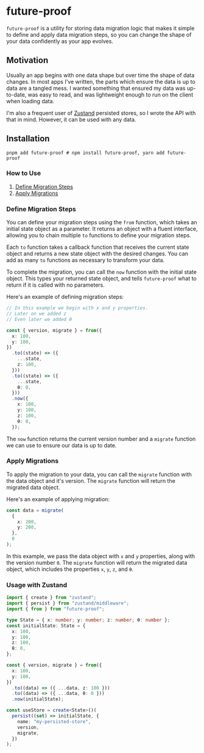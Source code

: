 # future-proof

`future-proof` is a utility for storing data migration logic that makes it simple to define and apply data migration steps, so you can change the shape of your data confidently as your app evolves.

## Motivation

Usually an app begins with one data shape but over time the shape of data changes. In most apps I've written, the parts which ensure the data is up to data are a tangled mess. I wanted something that ensured my data was up-to-date, was easy to read, and was lightweight enough to run on the client when loading data.

I'm also a frequent user of [Zustand](https://github.com/pmndrs/zustand) persisted stores, so I wrote the API with that in mind. However, it can be used with any data.

## Installation

```shell
pnpm add future-proof # npm install future-proof, yarn add future-proof
```

### How to Use

1. [Define Migration Steps](#define-migration-steps)
2. [Apply Migrations](#apply-migrations)

### Define Migration Steps

You can define your migration steps using the `from` function, which takes an initial state object as a parameter. It returns an object with a fluent interface, allowing you to chain multiple `to` functions to define your migration steps.

Each `to` function takes a callback function that receives the current state object and returns a new state object with the desired changes. You can add as many `to` functions as necessary to transform your data.

To complete the migration, you can call the `now` function with the initial state object. This types your returned state object, and tells `future-proof` what to return if it is called with no parameters.

Here's an example of defining migration steps:

```typescript
// In this example we begin with x and y properties.
// Later on we added z
// Even later we added θ

const { version, migrate } = from({
  x: 100,
  y: 100,
})
  .to((state) => ({
    ...state,
    z: 100,
  }))
  .to((state) => ({
    ...state,
    θ: 0,
  }))
  .now({
    x: 100,
    y: 100,
    z: 100,
    θ: 0,
  });
```

The `now` function returns the current version number and a `migrate` function we can use to ensure our data is up to date.

### Apply Migrations

To apply the migration to your data, you can call the `migrate` function with the data object and it's version. The `migrate` function will return the migrated data object.

Here's an example of applying migration:

```typescript
const data = migrate(
  {
    x: 200,
    y: 200,
  },
  0
);
```

In this example, we pass the data object with `x` and `y` properties, along with the version number `0`. The `migrate` function will return the migrated data object, which includes the properties `x`, `y`, `z`, and `θ`.

### Usage with Zustand

```typescript
import { create } from "zustand";
import { persist } from "zustand/middleware";
import { from } from "future-proof";

type State = { x: number; y: number; z: number; θ: number };
const initialState: State = {
  x: 100,
  y: 100,
  z: 100,
  θ: 0,
};

const { version, migrate } = from({
  x: 100,
  y: 100,
})
  .to((data) => ({ ...data, z: 100 }))
  .to((data) => ({ ...data, θ: 0 }))
  .now(initialState);

const useStore = create<State>()(
  persist((set) => initialState, {
    name: "my-persisted-store",
    version,
    migrate,
  })
);
```
